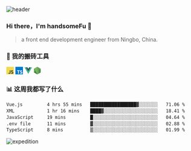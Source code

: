 ![header](https://raw.githubusercontent.com/fzq1998/fzq1998/master/header.png)

### Hi there，I'm handsomeFu 👋

> a front end development engineer from Ningbo, China.

### 🔧 我的搬砖工具
<code><img height="20" src="https://raw.githubusercontent.com/github/explore/80688e429a7d4ef2fca1e82350fe8e3517d3494d/topics/javascript/javascript.png" alt="javascript"></code>
<code><img height="20" src="https://raw.githubusercontent.com/github/explore/80688e429a7d4ef2fca1e82350fe8e3517d3494d/topics/typescript/typescript.png" alt="typescript"></code>
<code><img height="20" src="https://raw.githubusercontent.com/github/explore/80688e429a7d4ef2fca1e82350fe8e3517d3494d/topics/vue/vue.png" alt="vue"></code>
<code><img height="20" src="https://raw.githubusercontent.com/github/explore/80688e429a7d4ef2fca1e82350fe8e3517d3494d/topics/nodejs/nodejs.png" alt="nodejs"></code>



### 📊 这周我都写了什么
<!--START_SECTION:waka-->

```txt
Vue.js         4 hrs 55 mins   █████████████████▓░░░░░░░   71.06 %
XML            1 hr 16 mins    ████▓░░░░░░░░░░░░░░░░░░░░   18.41 %
JavaScript     19 mins         █░░░░░░░░░░░░░░░░░░░░░░░░   04.64 %
.env file      11 mins         ▓░░░░░░░░░░░░░░░░░░░░░░░░   02.88 %
TypeScript     8 mins          ▒░░░░░░░░░░░░░░░░░░░░░░░░   01.99 %
```

<!--END_SECTION:waka-->


![expedition](https://raw.githubusercontent.com/fzq1998/fzq1998/master/expedition.gif)

